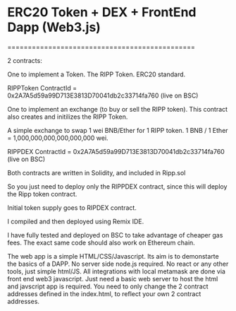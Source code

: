 # ERC20 Token + DEX + FrontEnd Dapp (Web3.js)
==============================================

2 contracts:

One to implement a Token. The RIPP Token. ERC20 standard.

RIPPToken ContractId = 0x2A7A5d59a99D713E3813D70041db2c33714fa760  (live on BSC) 




One to implement an exchange (to buy or sell the RIPP token). This contract also creates and initilizes the RIPP Token. 

A simple exchange to swap 1 wei BNB/Ether for 1 RIPP token. 1 BNB / 1 Ether = 1,000,000,000,000,000,000 wei.

RIPPDEX ContractId = 0x2A7A5d59a99D713E3813D70041db2c33714fa760   (live on BSC)


Both contracts are written in Solidity, and included in Ripp.sol

So you just need to deploy only the RIPPDEX contract, since this will deploy the Ripp token contract. 

Initial token supply goes to RIPDEX contract. 

I compiled and then deployed using Remix IDE. 

I have fully tested and deployed on BSC to take advantage of cheaper gas fees. The exact same code should also work on Ethereum chain. 


The web app is a simple HTML/CSS/Javascript. Its aim is to demonstarte the basics of a DAPP. No server side node.js required. No react or any other tools, just simple html/JS. All integrations with local metamask are done via front end web3 javascript. Just need a basic web server to host the html and javscript app is required. You need to only change the 2 contract addresses defined in the index.html, to reflect your own 2 contract addresses.


